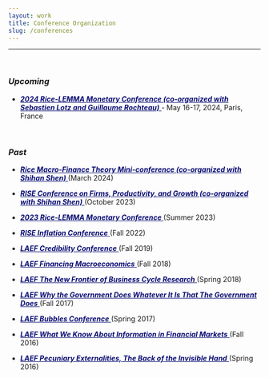 ```yaml
---
layout: work
title: Conference Organization
slug: /conferences
---
```


---

<br />

### ***Upcoming***
- <a style="color: #0b0e73" href="./assets/pdfs/2024%Rice-LEMMA%Program.pdf" target="_blank" rel="noopener noreferrer" color="blue">***2024 Rice-LEMMA Monetary Conference (co-organized with Sebastien Lotz and Guillaume Rochteau)*** </a>  - May 16-17, 2024, Paris, France


<br />

### ***Past***
- <a style="color: #0b0e73" href="https://economics.rice.edu/sites/g/files/bxs4046/files/inline-files/Rice%20Macro-Finance%20Mini-conference.pdf" target="_blank" rel="noopener noreferrer" color="blue">***Rice Macro-Finance Theory Mini-conference (co-organized with Shihan Shen)*** </a>  (March 2024)

- <a style="color: #0b0e73" href="https://economics.rice.edu/rice-conference-firms-productivity-and-growth" target="_blank" rel="noopener noreferrer" color="blue">***RISE Conference on Firms, Productivity, and Growth (co-organized with Shihan Shen)*** </a>  (October 2023)

- <a style="color: #0b0e73" href="https://economics.rice.edu/rice-lemma-monetary-conf" target="_blank" rel="noopener noreferrer" color="blue">***2023 Rice-LEMMA Monetary Conference*** </a>  (Summer 2023)

-  <a style="color: #0b0e73" href="https://economics.rice.edu/rise-inflation-conf" target="_blank" rel="noopener noreferrer" color="blue">***RISE Inflation Conference*** </a>  (Fall 2022)

-  <a style="color: #0b0e73" href="https://laef.ucsb.edu/programs/credagenda.pdf" target="_blank" rel="noopener noreferrer" color="blue">***LAEF Credibility Conference*** </a>  (Fall 2019)

-  <a style="color: #0b0e73" href="https://laef.ucsb.edu/programs/FinMacagenda.pdf" target="_blank" rel="noopener noreferrer" color="blue">***LAEF Financing Macroeconomics*** </a>  (Fall 2018)

-  <a style="color: #0b0e73" href="https://laef.ucsb.edu/programs/New%20Frontiers%20agenda%20-%20draft.pdf" target="_blank" rel="noopener noreferrer" color="blue">***LAEF The New Frontier of Business Cycle Research*** </a>  (Spring 2018)

-  <a style="color: #0b0e73" href="https://laef.ucsb.edu/programs/gov_program.pdf" target="_blank" rel="noopener noreferrer" color="blue">***LAEF Why the Government Does Whatever It Is That The Government Does*** </a>  (Fall 2017)

-  <a style="color: #0b0e73" href="https://laef.ucsb.edu/programs/Bubblesagenda.pdf" target="_blank" rel="noopener noreferrer" color="blue">***LAEF Bubbles Conference*** </a>  (Spring 2017)

-  <a style="color: #0b0e73" href="https://laef.ucsb.edu/programs/agenda%20Info_Fin_mkts.pdf" target="_blank" rel="noopener noreferrer" color="blue">***LAEF What We Know About Information in Financial Markets*** </a>  (Fall 2016)

-  <a style="color: #0b0e73" href="https://laef.ucsb.edu/programs/Schedule.Pecuniary.pdf" target="_blank" rel="noopener noreferrer" color="blue">***LAEF Pecuniary Externalities, The Back of the Invisible Hand*** </a>  (Spring 2016)

<br />
